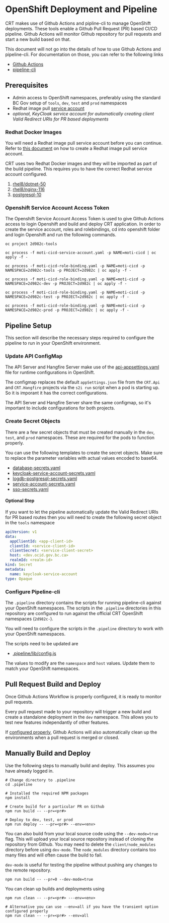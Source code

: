 # OpenShift Deployment and Pipeline

CRT makes use of Github Actions and pipline-cli to manage OpenShift deployments. These tools enable a Github Pull Request (PR) based CI/CD pipeline. Github Actions will monitor Github repository for pull requests and start a new build based on that.

This document will not go into the details of how to use Github Actions and pipeline-cli. For documentation on those, you can refer to the following links

- [Github Actions](https://docs.github.com/en/actions)
- [pipeline-cli](https://github.com/BCDevOps/pipeline-cli)

## Prerequisites

- Admin access to OpenShift namespaces, preferably using the standard BC Gov setup of `tools`, `dev`, `test` and `prod` namespaces
- Redhat image pull [service account](docs/RedhatServiceAccount.md)
- _optional, KeyCloak service account for automatically creating client Valid Redirect URIs for PR based deployments_

### Redhat Docker Images

You will need a Redhat image pull service account before you can continue. Refer to [this document](docs/RedhatServiceAccount.md) on how to create a Redhat image pull service account.

CRT uses two Redhat Docker images and they will be imported as part of the build pipeline. This requires you to have the correct Redhat service account configured.

1. [rhel8/dotnet-50](https://catalog.redhat.com/software/containers/rhel8/dotnet-50/5f6278e017452dea0fe47bae?container-tabs=gti&gti-tabs=get-the-source)
2. [rhel8/nginx-116](https://catalog.redhat.com/software/containers/rhel8/nginx-116/5d400ae7bed8bd3809910782)
3. [postgresql-10](https://catalog.redhat.com/software/containers/rhel8/postgresql-10/5ba0ae0ddd19c70b45cbf4cd)

### Openshift Service Account Access Token

The Openshift Service Account Access Token is used to give Github Actions access to login Openshift and build and deploy CRT application. In order to create the service account, roles and rolebindings, cd into openshift folder and login Openshift and run the following commands.

```
oc project 2d982c-tools

oc process -f moti-cicd-service-account.yaml -p NAME=moti-cicd | oc apply -f -

oc process -f moti-cicd-role-binding.yaml -p NAME=moti-cicd -p NAMESPACE=2d982c-tools -p PROJECT=2d982c | oc apply -f -

oc process -f moti-cicd-role-binding.yaml -p NAME=moti-cicd -p NAMESPACE=2d982c-dev -p PROJECT=2d982c | oc apply -f -

oc process -f moti-cicd-role-binding.yaml -p NAME=moti-cicd -p NAMESPACE=2d982c-test -p PROJECT=2d982c | oc apply -f -

oc process -f moti-cicd-role-binding.yaml -p NAME=moti-cicd -p NAMESPACE=2d982c-prod -p PROJECT=2d982c | oc apply -f -
```

## Pipeline Setup

This section will describe the necessary steps required to configure the pipeline to run in your OpenShift environment.

### Update API ConfigMap

The API Server and Hangfire Server make use of the [api-appsettings.yaml](configmaps/api-appsettings.yaml) file for runtime configurations in OpenShift.

The configmap replaces the default `appSettings.json` file from the `CRT.Api` and `CRT.Hangfire` projects via the `s2i run` script when a pod is starting up. So it is imporant it has the correct configurations.

The API Server and Hangfire Server share the same configmap, so it's important to include configurations for both projects.

### Create Secret Objects

There are a few secret objects that must be created manually in the `dev`, `test`, and `prod` namespaces. These are required for the pods to function properly.

You can use the following templates to create the secret objects. Make sure to replace the parameter variables with actual values encoded to base64.

- [database-secrets.yaml](secrets/database-secrets.yaml)
- [keycloak-service-account-secrets.yaml](secrets/keycloak-service-account-secrets.yaml)
- [logdb-postgresql-secrets.yaml](secrets/logdb-postgresql-secrets.yaml)
- [service-account-secrets.yaml](secrets/service-account-secrets.yaml)
- [sso-secrets.yaml](secrets/sso-secrets.yaml)

#### Optional Step

If you want to let the pipeline automatically update the Valid Redirect URIs for PR based routes then you will need to create the following secret object in the `tools` namespace

```yaml
apiVersion: v1
data:
  appClientId: <app-client-id>
  clientId: <service-client-id>
  clientSecret: <service-client-secret>
  host: <dev.ocid.gov.bc.ca>
  realmId: <realm-id>
kind: Secret
metadata:
  name: keycloak-service-account
type: Opaque
```

### Configure Pipeline-cli

The `.pipeline` directory contains the scripts for running pipeline-cli against your OpenShift namespaces. The scripts in the `.pipeline` directories in this repository are configured to run against the official CRT OpenShift namespaces (`2d982c-`).

You will need to configure the scripts in the `.pipeline` directory to work with your OpenShift namespaces.

The scripts need to be updated are

- [.pipeline/lib/config.js](/.pipeline/lib/config.js)

The values to modify are the `namespace` and `host` values. Update them to match your OpenShift namespaces.

## Pull Request Build and Deploy

Once Github Actions Workflow is properly configured, it is ready to monitor pull requests.

Every pull request made to your repository will trigger a new build and create a standalone deployment in the `dev` namespace. This allows you to test new features independantly of other features.

If [configured properly](https://github.com/BCDevOps/bcdk#automatically-clean-up-pull-request-deployments), Github Actions will also automatically clean up the environments when a pull request is merged or closed.

## Manually Build and Deploy

Use the following steps to manually build and deploy. This assumes you have already logged in.

```
# Change directory to .pipeline
cd .pipeline

# Installed the required NPM packages
npm install

# Create build for a particular PR on Github
npm run build -- --pr=<pr#>

# Deploy to dev, test, or prod
npm run deploy -- --pr=<pr#> --env=<env>
```

You can also build from your local source code using the `--dev-mode=true` flag. This will upload your local source repository instead of cloning the repository from Github. You may need to delete the `client/node_modules` directory before using `dev-mode`. The `node_modules` directory contains too many files and will often cause the build to fail.

`dev-mode` is useful for testing the pipeline without pushing any changes to the remote repository.

```
npm run build -- --pr=0 --dev-mode=true
```

You can clean up builds and deployments using

```
npm run clean -- --pr=<pr#> ---env=<env>

# Alternative you can use --env=all if you have the transient option configured properly
npm run clean -- --pr=<pr#> --env=all
```

